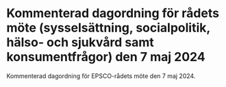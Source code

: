 # Kommenterad dagordning för rådets möte (sysselsättning, socialpolitik, hälso- och sjukvård samt konsumentfrågor) den 7 maj 2024

Kommenterad dagordning för EPSCO\-rådets möte den 7 maj 2024\.
